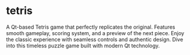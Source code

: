 # tetris
A Qt-based Tetris game that perfectly replicates the original. Features smooth gameplay, scoring system, and a preview of the next piece. Enjoy the classic experience with seamless controls and authentic design. Dive into this timeless puzzle game built with modern Qt technology.
